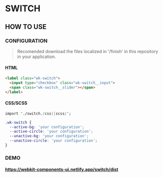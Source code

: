 # SWITCH

## HOW TO USE

### CONFIGURATION

> Recomended download the files localized in '/finish' in this repository in your application.

#### HTML

```html
<label class="wk-switch">
  <input type="checkbox" class="wk-switch__input">
  <span class="wk-switch__slider"></span>
</label>
```

#### CSS/SCSS

```css
import './switch.(css||scss)';

.wk-switch {
  --active-bg: 'your configuration';
  --active-circle: 'your configuration';
  --unactive-bg: 'your configuration';
  --unactive-circle: 'your configuration';
}
```

### DEMO

#### <https://webkit-components-ui.netlify.app/switch/dist>